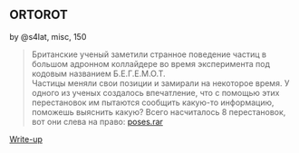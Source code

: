 ## ORTOROT
by @s4lat, misc, 150

> Британские ученый заметили странное поведение частиц в большом адронном коллайдере во время эксперимента под кодовым названием Б.Е.Г.Е.М.О.Т.  
> Частицы меняли свои позиции и замирали на некоторое время. У одного из ученых создалось впечатление, что с помощью этих перестановок им пытаются сообщить какую-то информацию, поможешь выяснить какую? Всего насчиталось 8 перестановок, вот они слева на право: [poses.rar](poses.rar)

[Write-up](WRITEUP.md)
